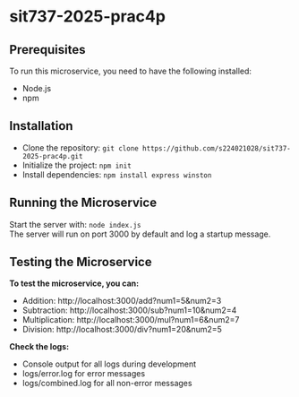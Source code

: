 # sit737-2025-prac4p

## Prerequisites
To run this microservice, you need to have the following installed:
- Node.js
- npm

## Installation
- Clone the repository:
```git clone https://github.com/s224021028/sit737-2025-prac4p.git```
- Initialize the project:
```npm init```
- Install dependencies:
```npm install express winston```

## Running the Microservice
Start the server with:
```node index.js```
<br>
The server will run on port 3000 by default and log a startup message.

## Testing the Microservice
<b>To test the microservice, you can:</b>
- Addition: http://localhost:3000/add?num1=5&num2=3
- Subtraction: http://localhost:3000/sub?num1=10&num2=4
- Multiplication: http://localhost:3000/mul?num1=6&num2=7
- Division: http://localhost:3000/div?num1=20&num2=5

<b>Check the logs:</b>
- Console output for all logs during development
- logs/error.log for error messages
- logs/combined.log for all non-error messages

